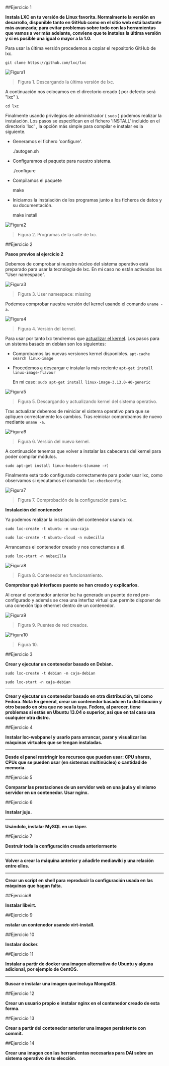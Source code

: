 ##Ejercicio 1

**Instala LXC en tu versión de Linux favorita. Normalmente la versión en desarrollo, disponible tanto en GitHub como en el sitio web está bastante más avanzada; para evitar problemas sobre todo con las herramientas que vamos a ver más adelante, conviene que te instales la última versión y si es posible una igual o mayor a la 1.0.**

Para usar la última versión procedemos a copiar el repositorio GitHub de lxc.

```git clone https://github.com/lxc/lxc```

![Figura1](Imagenes/ej4_1_1.png)
> Figura 1. Descargando la última versión de lxc.

A continuación nos colocamos en el directorio creado ( por defecto será "lxc" ).

```cd lxc```

Finalmente usando privilegios de administrador ( ```sudo``` ) podemos realizar la instalación. Los pasos se especifican en el fichero 'INSTALL' incluido en el directorio 'lxc' , la opción más simple para compilar e instalar es la siguiente.

*	Generamos el fichero 'configure'.

	./autogen.sh

*	Configuramos el paquete para nuestro sistema.

	./configure

*	Compilamos el paquete

	make

*	Iniciamos la instalación de los programas junto a los ficheros de datos y su documentación.

	make install


![Figura2](Imagenes/ej4_1_2.png)
> Figura 2. Programas de la suite de lxc.


##Ejercicio 2

**Pasos previos al ejercicio 2**

Debemos de comprobar si nuestro núcleo del sistema operativo está preparado para usar la tecnología de lxc. En mi caso no están activados los "User namespace".

![Figura3](Imagenes/ej4_2_4.png)
> Figura 3. User namespace: missing

Podemos comprobar nuestra versión del kernel usando el comando ```uname -a```.

![Figura4](Imagenes/ej4_2_2.png)
> Figura 4. Versión del kernel.

Para usar por tanto lxc tendremos que [actualizar el kernel](https://wiki.debian.org/HowToUpgradeKernel). Los pasos para un sistema basado en debian son los siguientes:

*	Comprobamos las nuevas versiones kernel disponibles.
	```apt-cache search linux-image```
*	Procedemos a descargar e instalar la más reciente
	```apt-get install linux-image-flavour```

	En mi caso: ```sudo apt-get install linux-image-3.13.0-40-generic```

![Figura5](Imagenes/ej4_2_3.png)
> Figura 5. Descargando y actualizando kernel del sistema operativo.

Tras actualizar debemos de reiniciar el sistema operativo para que se apliquen correctamente los cambios. Tras reiniciar comprobamos de nuevo mediante ```uname -a```. 

![Figura6](Imagenes/ej4_2_5.png)
> Figura 6. Versión del nuevo kernel.

A continuación tenemos que volver a instalar las cabeceras del kernel para poder compilar módulos.

```sudo apt-get install linux-headers-$(uname -r)```

Finalmente está todo configurado correctamente para poder usar lxc, como observamos si ejecutamos el comando ```lxc-checkconfig```.

![Figura7](Imagenes/ej4_2_6.png)
>Figura 7. Comprobación de la configuración para lxc.

**Instalación del contenedor**

Ya podemos realizar la instalación del contenedor usando lxc.

```sudo lxc-create -t ubuntu -n una-caja```

```sudo lxc-create -t ubuntu-cloud -n nubecilla```

Arrancamos el contenedor creado y nos conectamos a él.

```sudo lxc-start -n nubecilla```

![Figura8](Imagenes/ej4_2_7.png)
>Figura 8. Contenedor en funcionamiento.

**Comprobar qué interfaces puente se han creado y explicarlos.**

Al crear el contenedor anterior lxc ha generado un puente de red pre-configurado y además se crea una interfaz virtual que permite disponer de una conexión tipo ethernet dentro de un contenedor.

![Figura9](Imagenes/ej4_2_8.png)
>Figura 9. Puentes de red creados.

![Figura10](Imagenes/ej4_2_9.png)
>Figura 10.


##Ejercicio 3

**Crear y ejecutar un contenedor basado en Debian.**

```sudo lxc-create -t debian -n caja-debian```

```sudo lxc-start -n caja-debian```



---

**Crear y ejecutar un contenedor basado en otra distribución, tal como Fedora. Nota En general, crear un contenedor basado en tu distribución y otro basado en otra que no sea la tuya. Fedora, al parecer, tiene problemas si estás en Ubuntu 13.04 o superior, así que en tal caso usa cualquier otra distro.**

##Ejercicio 4

**Instalar lxc-webpanel y usarlo para arrancar, parar y visualizar las máquinas virtuales que se tengan instaladas.**

---

**Desde el panel restringir los recursos que pueden usar: CPU shares, CPUs que se pueden usar (en sistemas multinúcleo) o cantidad de memoria.**

##Ejercicio 5

**Comparar las prestaciones de un servidor web en una jaula y el mismo servidor en un contenedor. Usar nginx.**

##Ejercicio 6

**Instalar juju.**

---

**Usándolo, instalar MySQL en un táper.**

##Ejercicio 7

**Destruir toda la configuración creada anteriormente**

---

**Volver a crear la máquina anterior y añadirle mediawiki y una relación entre ellos.**

---

**Crear un script en shell para reproducir la configuración usada en las máquinas que hagan falta.**

##Ejercicio8

**Instalar libvirt.**

##Ejercicio 9

**nstalar un contenedor usando virt-install.**

##Ejercicio 10

**Instalar docker.**

##Ejercicio 11

**Instalar a partir de docker una imagen alternativa de Ubuntu y alguna adicional, por ejemplo de CentOS.**

---

**Buscar e instalar una imagen que incluya MongoDB.**

##Ejercicio 12

**Crear un usuario propio e instalar nginx en el contenedor creado de esta forma.**

##Ejercicio 13

**Crear a partir del contenedor anterior una imagen persistente con commit.**

##Ejercicio 14

**Crear una imagen con las herramientas necesarias para DAI sobre un sistema operativo de tu elección.**
